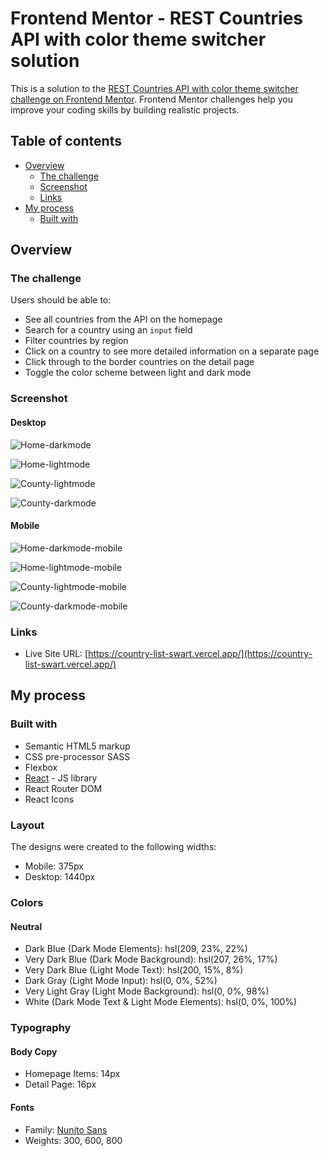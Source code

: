 # Frontend Mentor - REST Countries API with color theme switcher solution

This is a solution to the [REST Countries API with color theme switcher challenge on Frontend Mentor](https://www.frontendmentor.io/challenges/rest-countries-api-with-color-theme-switcher-5cacc469fec04111f7b848ca). Frontend Mentor challenges help you improve your coding skills by building realistic projects.

## Table of contents

- [Overview](#overview)
  - [The challenge](#the-challenge)
  - [Screenshot](#screenshot)
  - [Links](#links)
- [My process](#my-process)
  - [Built with](#built-with)

## Overview

### The challenge

Users should be able to:

- See all countries from the API on the homepage
- Search for a country using an `input` field
- Filter countries by region
- Click on a country to see more detailed information on a separate page
- Click through to the border countries on the detail page
- Toggle the color scheme between light and dark mode

### Screenshot

#### Desktop

![Home-darkmode](./public/home-darkmode.png)

![Home-lightmode](./public/home-lightmode.png)

![County-lightmode](./public/country-lightmode.png)

![County-darkmode](./public/country-darkmode.png)

#### Mobile

![Home-darkmode-mobile](./public/home-darkmode-mobile.png)

![Home-lightmode-mobile](./public/home-lightmode-mobile.png)

![County-lightmode-mobile](./public/country-lightmode-mobile.png)

![County-darkmode-mobile](./public/country-darkmode-mobile.png)

### Links

- Live Site URL: [https://country-list-swart.vercel.app/](https://country-list-swart.vercel.app/)

## My process

### Built with

- Semantic HTML5 markup
- CSS pre-processor SASS
- Flexbox
- [React](https://reactjs.org/) - JS library
- React Router DOM
- React Icons

### Layout

The designs were created to the following widths:

- Mobile: 375px
- Desktop: 1440px

### Colors

#### Neutral

- Dark Blue (Dark Mode Elements): hsl(209, 23%, 22%)
- Very Dark Blue (Dark Mode Background): hsl(207, 26%, 17%)
- Very Dark Blue (Light Mode Text): hsl(200, 15%, 8%)
- Dark Gray (Light Mode Input): hsl(0, 0%, 52%)
- Very Light Gray (Light Mode Background): hsl(0, 0%, 98%)
- White (Dark Mode Text & Light Mode Elements): hsl(0, 0%, 100%)

### Typography

#### Body Copy

- Homepage Items: 14px
- Detail Page: 16px

#### Fonts

- Family: [Nunito Sans](https://fonts.google.com/specimen/Nunito+Sans)
- Weights: 300, 600, 800
